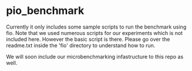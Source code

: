 # pio_benchmark

Currently it only includes some sample scripts to run the benchmark using fio. Note that we used numerous scripts for our experiments which is not included here. However the basic script is there. Please go over the readme.txt inside the 'fio' directory to understand how to run.

We will soon include our microbenchmarking infastructure to this repo as well.
